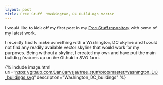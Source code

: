 ```yaml
---
layout: post
title: Free Stuff- Washington, DC Buildings Vector
---
```


I would like to kick off my first post in my [Free Stuff repository](https://github.com/DanCarvajal/free_stuff) with some of my latest work.

I recently had to make something with a Washington, DC skyline and I could not find any readily available vector skyline that would work for my purposes. Being without a skyline, I created my own and have put the main building features up on the Github in SVG form.

 {% include image.html url="https://github.com/DanCarvajal/free_stuff/blob/master/Washington_DC_buildings.svg" description="Washington_DC_buildings" %} 
